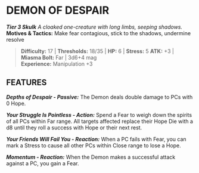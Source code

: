 ﻿---
tags:
  - Adversary
  - Creature
  - Statblock

name: 'DEMON OF DESPAIR'
tier: 3
type: Skulk
description: 'A cloaked one-creature with long limbs, seeping shadows.'
motives_and_tactics: 'Make fear contagious, stick to the shadows, undermine resolve'
difficulty: '17'
thresholds: '18/35'
hp: '6'
stress: '5'
atk: '+3'
attack: 'Miasma Bolt'
range: 'Far'
damage: '3d6+4 mag'
experience:
  - 'Manipulation +3'
feats:
- name: 'Depths of Despair'
  type: 'Passive'
  text: 'The Demon deals double damage to PCs with 0 Hope.'
- name: 'Your Struggle Is Pointless'
  type: 'Action'
  text: 'Spend a Fear to weigh down the spirits of all PCs within Far range. All targets affected replace their Hope Die with a d8 until they roll a success with Hope or their next rest.'
- name: 'Your Friends Will Fail You'
  type: 'Reaction'
  text: 'When a PC fails with Fear, you can mark a Stress to cause all other PCs within Close range to lose a Hope.'
- name: 'Momentum'
  type: 'Reaction'
  text: 'When the Demon makes a successful attack against a PC, you gain a Fear.'
layout: Daggerheart Adversary
source: srd-adversary
statblock: true
---

# DEMON OF DESPAIR

***Tier 3 Skulk***
*A cloaked one-creature with long limbs, seeping shadows.*
**Motives & Tactics:** Make fear contagious, stick to the shadows, undermine resolve

> **Difficulty:** 17 | **Thresholds:** 18/35 | **HP:** 6 | **Stress:** 5
> **ATK:** +3 | **Miasma Bolt:** Far | 3d6+4 mag  
> **Experience:** Manipulation +3

## FEATURES

***Depths of Despair - Passive:*** The Demon deals double damage to PCs with 0 Hope.

***Your Struggle Is Pointless - Action:*** Spend a Fear to weigh down the spirits of all PCs within Far range. All targets affected replace their Hope Die with a d8 until they roll a success with Hope or their next rest.

***Your Friends Will Fail You - Reaction:*** When a PC fails with Fear, you can mark a Stress to cause all other PCs within Close range to lose a Hope.

***Momentum - Reaction:*** When the Demon makes a successful attack against a PC, you gain a Fear.
